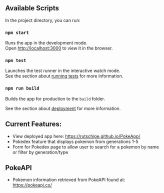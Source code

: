 ## Available Scripts

In the project directory, you can run:

### `npm start`

Runs the app in the development mode.<br>
Open [http://localhost:3000](http://localhost:3000) to view it in the browser.

### `npm test`

Launches the test runner in the interactive watch mode.<br>
See the section about [running tests](https://facebook.github.io/create-react-app/docs/running-tests) for more information.

### `npm run build`

Builds the app for production to the `build` folder.<br>

See the section about [deployment](https://facebook.github.io/create-react-app/docs/deployment) for more information.

## Current Features:
* View deployed app here: https://rutschige.github.io/PokeApp/
* Pokedex feature that displays pokemon from generations 1-5
* Form for Pokedex page to allow user to search for a pokemon by name or filter by generation/type 

## PokeAPI
* Pokemon information retrieved from PokeAPI found at: https://pokeapi.co/
